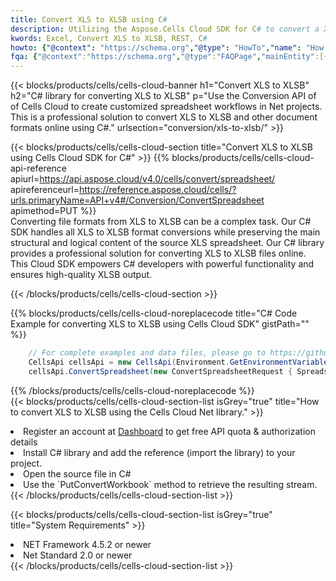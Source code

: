 ```yaml
---
title: Convert XLS to XLSB using C# 
description: Utilizing the Aspose.Cells Cloud SDK for C# to convert a XLS format file to a XLSB format file. 
kwords: Excel, Convert XLS to XLSB, REST, C#
howto: {"@context": "https://schema.org","@type": "HowTo","name": "How to convert XLS to XLSB using the Cells Cloud Net library.","description": "How to convert XLS to XLSB using the Cells Cloud Net library.","image": {"@type": "ImageObject"},"url": "/net/conversion/xls-to-xlsb/","step": [{ "@type": "HowToStep","name": "How to convert XLS to XLSB using the Cells Cloud Net library. step 1", "image": {"@type": "ImageObject",},"url": "/net/conversion/xls-to-xlsb/","text": "Register an account at <a href='https://dashboard.aspose.cloud/'>Dashboard</a> to get free API quota & authorization details",},{ "@type": "HowToStep","name": "How to convert XLS to XLSB using the Cells Cloud Net library. step 1", "image": {"@type": "ImageObject",},"url": "/net/conversion/xls-to-xlsb/","text": "Install C# library and add the reference (import the library) to your project.",},{ "@type": "HowToStep","name": "How to convert XLS to XLSB using the Cells Cloud Net library. step 1", "image": {"@type": "ImageObject",},"url": "/net/conversion/xls-to-xlsb/","text": "Open the source file in C#",},{ "@type": "HowToStep","name": "How to convert XLS to XLSB using the Cells Cloud Net library. step 1", "image": {"@type": "ImageObject",},"url": "/net/conversion/xls-to-xlsb/","text": "Use the `PutConvertWorkbook` method to retrieve the resulting stream.",}, ],"supply": {"@type": "HowToSupply","name": "document"},"tool": [{"@type": "HowToTool","name": "Visual Studio, Visual Studio Code, Rider "},{"@type": "HowToTool","name": "Aspose Cells"}],"totalTime": "PT6M"}
fqa: {"@context":"https://schema.org","@type":"FAQPage","mainEntity":[{"@type":"Question","name":"Why convert file formats in C# using REST API?","acceptedAnswer":{"@type":"Answer","text":"Documents are encoded in many ways, and some files may be incompatible with the software you use. To open and read such files, just convert them to appropriate file formats.<br/><ol><li>Install .NET SDK and add the reference (import the library) to your project.</li><li>Open the source file in C# using REST API.</li><li>Call the PutConvertWorkbookRequest() method, passing an output filename with required extension.</li><li>Get the result of conversion as a separate file.</li></ol>"}},{"@type":"Question","name":"What file formats can I convert with your C# library?","acceptedAnswer":{"@type":"Answer","text":"We support a variety of file formats for conversion using .NET library, including XLSX, Excel, xls , PDF, CSV, HTML, Markdown, XML, PNG, JPG, TIFF, Json, TXT and many more."}},{"@type":"Question","name":"What is the maximum allowed file size for conversion using this .NET library?","acceptedAnswer":{"@type":"Answer","text":"There are no file size limits for format conversions using .NET library."}}]}
---
```



{{< blocks/products/cells/cells-cloud-banner h1="Convert XLS to XLSB" h2="C# library for converting XLS to XLSB" p="Use the Conversion API of of Cells Cloud to create customized spreadsheet workflows in Net projects. This is a professional solution to convert XLS to XLSB and other document formats online using C#." urlsection="conversion/xls-to-xlsb/" >}}

{{< blocks/products/cells/cells-cloud-section  title="Convert XLS to XLSB using Cells Cloud SDK for C#" >}}
{{% blocks/products/cells/cells-cloud-api-reference  apiurl=https://api.aspose.cloud/v4.0/cells/convert/spreadsheet/  apireferenceurl=https://reference.aspose.cloud/cells/?urls.primaryName=API+v4#/Conversion/ConvertSpreadsheet  apimethod=PUT %}}
<br/>
Converting file formats from XLS to XLSB can be a complex task. Our C# SDK handles all XLS to XLSB format conversions while preserving the main structural and logical content of the source XLS spreadsheet. Our C# library provides a professional solution for converting XLS to XLSB files online. This Cloud SDK empowers C# developers with powerful functionality and ensures high-quality XLSB output.

{{< /blocks/products/cells/cells-cloud-section >}}

{{% blocks/products/cells/cells-cloud-noreplacecode title="C# Code Example for converting XLS to XLSB using Cells Cloud SDK" gistPath="" %}}
 
```cs
    // For complete examples and data files, please go to https://github.com/aspose-cells-cloud/aspose-cells-cloud-dotnet/
    CellsApi cellsApi = new CellsApi(Environment.GetEnvironmentVariable("ProductClientId"), Environment.GetEnvironmentVariable("ProductClientSecret"));
    cellsApi.ConvertSpreadsheet(new ConvertSpreadsheetRequest { Spreadsheet = "EmployeeSalesSummary.xls", format = "xlsb" }, "EmployeeSalesSummary.xlsb");
```
 
{{% /blocks/products/cells/cells-cloud-noreplacecode  %}}
<br/>
{{< blocks/products/cells/cells-cloud-section-list isGrey="true"  title="How to convert XLS to XLSB using the Cells Cloud Net library." >}}
<li>Register an account at <a href="https://dashboard.aspose.cloud/">Dashboard</a> to get free API quota & authorization details</li>
<li>Install C# library and add the reference (import the library) to your project.</li>
<li>Open the source file in C#</li>
<li>Use the `PutConvertWorkbook` method to retrieve the resulting stream.</li>
{{< /blocks/products/cells/cells-cloud-section-list >}}

{{< blocks/products/cells/cells-cloud-section-list isGrey="true"  title="System Requirements" >}}
<li>NET Framework 4.5.2 or newer</li>
<li>Net Standard 2.0 or newer</li>
{{< /blocks/products/cells/cells-cloud-section-list >}}
